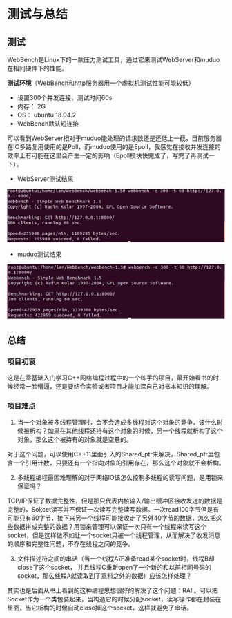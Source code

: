 # 测试与总结

## 测试

WebBench是Linux下的一款压力测试工具，通过它来测试WebServer和muduo在相同硬件下的性能。

**测试环境**（WebBench和http服务器用一个虚拟机测试性能可能较低）

-   设置300个并发连接，测试时间60s
-   内存： 2G
-   OS： ubuntu 18.04.2
-   WebBench默认短连接

可以看到WebServer相对于muduo能处理的请求数还是还低上一截，目前服务器在IO多路复用使用的是Poll，而muduo使用的是Epoll，我感觉在接收并发连接的效率上有可能在这里会产生一定的影响（Epoll模块快完成了，写完了再测试一下）。

-   WebServer测试结果

![WebServer](https://github.com/Lannnnh/WebServer/blob/master/photo/WebServer.png)

-   muduo测试结果

![muduo](https://github.com/Lannnnh/WebServer/blob/master/photo/muduos.png)

## 总结

### 项目初衷

这是在零基础入门学习C++网络编程过程中的一个练手的项目，最开始看书的时候经常一脸懵逼，还是要结合实验或者项目才能加深自己对书本知识的理解。

### 项目难点

1. 当一个对象被多线程管理时，会不会造成多线程对这个对象的竞争，该什么时候被析构？如果在其他线程还持有这个对象的时候，另一个线程就析构了这个对象，那么这个被持有的对象就是空悬的。

对于这个问题，可以使用C++11里面引入的Shared_ptr来解决，Shared_ptr里包含一个引用计数，只要还有一个指向对象的引用存在，那么这个对象就不会析构。

2. 多线程编程最困难理解的对于网络IO该怎么控制多线程的读写问题，是用锁来保证吗？

TCP/IP保证了数据完整性，但是那只代表内核输入/输出缓冲区接收发送的数据是完整的，Sokcet读写并不保证一次读写完整读写数据。一次read100字节但是有可能只有60字节，接下来另一个线程可能接收走了另外40字节的数据，怎么把这些数据拼成完整的数据？用锁来管理可以保证一次只有一个线程来读写这个socket，但是这样做不如让一个socket只被一个线程管理，从而解决了收发消息的顺序和完整性问题，不存在线程之间的竞争。

3.  文件描述符之间的串话（当一个线程A正准备read某个socket时，线程B却close了这个socket， 并且线程C重新open了一个新的和以前相同号码的socket，那么线程A就读取到了意料之外的数据）应该怎样处理？

其实也是后面从书上看到的这种编程思想很好的解决了这个问题：RAII。可以把Socket作为一个类包装起来，当构造它的时候分配socket，读写操作都在封装在里面，当它析构的时候自动close掉这个socket，这样就避免了串话。

